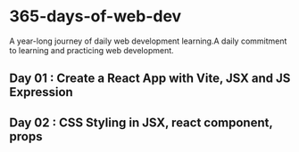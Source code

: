 # 365-days-of-web-dev
A year-long journey of daily web development learning.A daily commitment to learning and practicing web development.

## Day 01 : Create a React App with Vite, JSX and JS Expression
## Day 02 : CSS Styling in JSX, react component, props